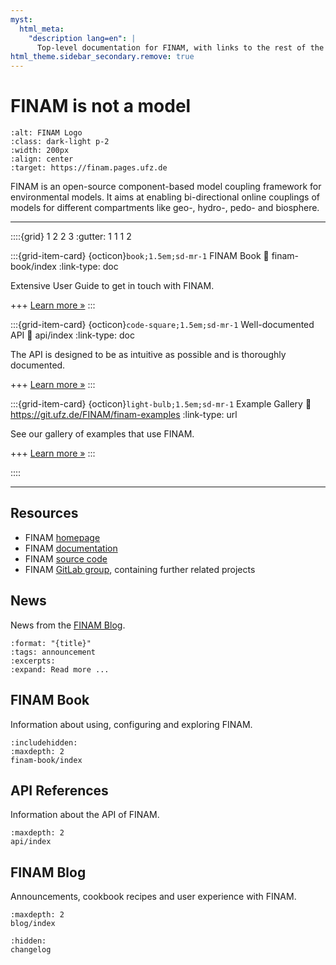 ```yaml
---
myst:
  html_meta:
    "description lang=en": |
      Top-level documentation for FINAM, with links to the rest of the site..
html_theme.sidebar_secondary.remove: true
---
```


# FINAM is not a model

```{image} _static/logo.svg
:alt: FINAM Logo
:class: dark-light p-2
:width: 200px
:align: center
:target: https://finam.pages.ufz.de
```

FINAM is an open-source component-based model coupling framework for environmental models.
It aims at enabling bi-directional online couplings of models for different compartments like geo-, hydro-, pedo- and biosphere.

---

::::{grid} 1 2 2 3
:gutter: 1 1 1 2

:::{grid-item-card} {octicon}`book;1.5em;sd-mr-1` FINAM Book
:link: finam-book/index
:link-type: doc

Extensive User Guide to get in touch with FINAM.

+++
[Learn more »](finam-book/index)
:::

:::{grid-item-card} {octicon}`code-square;1.5em;sd-mr-1` Well-documented API
:link: api/index
:link-type: doc

The API is designed to be as intuitive as possible and is thoroughly documented.

+++
[Learn more »](api/index)
:::

:::{grid-item-card} {octicon}`light-bulb;1.5em;sd-mr-1` Example Gallery
:link: https://git.ufz.de/FINAM/finam-examples
:link-type: url

See our gallery of examples that use FINAM.

+++
[Learn more »](https://git.ufz.de/FINAM/finam-examples)
:::

::::

---

## Resources

* FINAM [homepage](https://finam.pages.ufz.de)
* FINAM [documentation](https://finam.pages.ufz.de/finam/)
* FINAM [source code](https://git.ufz.de/FINAM/finam)
* FINAM [GitLab group](https://git.ufz.de/FINAM), containing further related projects

## News

News from the [FINAM Blog](blog/index).

```{postlist} 3
:format: "{title}"
:tags: announcement
:excerpts:
:expand: Read more ...
```

## FINAM Book

Information about using, configuring and exploring FINAM.

```{toctree}
:includehidden:
:maxdepth: 2
finam-book/index
```

## API References

Information about the API of FINAM.

```{toctree}
:maxdepth: 2
api/index
```

## FINAM Blog

Announcements, cookbook recipes and user experience with FINAM.

```{toctree}
:maxdepth: 2
blog/index
```

```{toctree}
:hidden:
changelog
```
